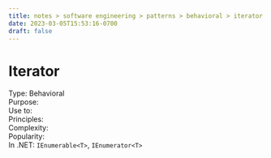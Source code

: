 ```yaml
---
title: notes > software engineering > patterns > behavioral > iterator
date: 2023-03-05T15:53:16-0700
draft: false
---
```

# Iterator
Type: Behavioral  
Purpose:  
Use to:  
Principles:  
Complexity:  
Popularity:  
In .NET: `IEnumerable<T>`, `IEnumerator<T>`  
